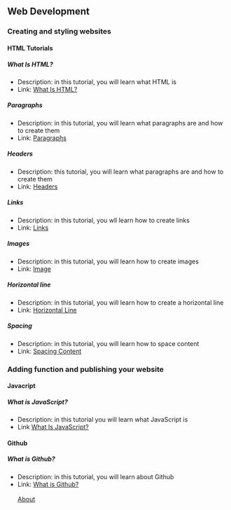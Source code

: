 ## Web Development
### Creating and styling websites 
#### HTML Tutorials
##### What Is HTML?
* Description: in this tutorial, you will learn what HTML is
* Link: [What Is HTML?](tutorials/html/tutorial1)
##### Paragraphs
* Description: in this tutorial, you will learn what paragraphs are and how to create them
* Link: [Paragraphs](tutorials/html/paragraphs)
##### Headers 
* Description: this tutorial, you will learn what paragraphs are and how to create them
* Link: [Headers](tutorials/html/headers)
##### Links 
* Description: in this tutorial, you wll learn how to create links
* Link: [Links](tutorials/html/links)
##### Images
* Description: in this tutorial, you will learn how to create images
* Link: [Image](tutorials/html/images)
##### Horizontal line
* Description: in this tutorial, you will learn how to create a horizontal line
* Link: [Horizontal Line](tutorials/html/hr)
##### Spacing 
* Description: in this tutorial, you will learn how to space content
* Link: [Spacing Content](tutoral/html/br)
### Adding function and publishing your website
#### Javacript
##### What is JavaScript?
* Description: in this tutorial you will learn what JavaScript is
* Link [What Is JavaScript?](tutorials/js/tutorial1)
#### Github
##### What is Github? 
* Description: in this tutorial, you will learn about Github
* Link: [What is Github?](tutorials/github/tutorial1)<br/>
<br/> [About](about)
<script src="js/404.js"></script>
